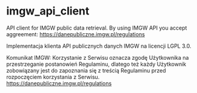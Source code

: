 # imgw_api_client
API client for IMGW public data retrieval. By using IMGW API you accept aggreement: https://danepubliczne.imgw.pl/regulations

Implementacja klienta API publicznych danych IMGW na licencji LGPL 3.0. 

Komunikat IMGW:
Korzystanie z Serwisu oznacza zgodę Użytkownika na przestrzeganie postanowień Regulaminu, dlatego też każdy Użytkownik zobowiązany jest do zapoznania się z treścią Regulaminu przed rozpoczęciem korzystania z Serwisu. https://danepubliczne.imgw.pl/regulations